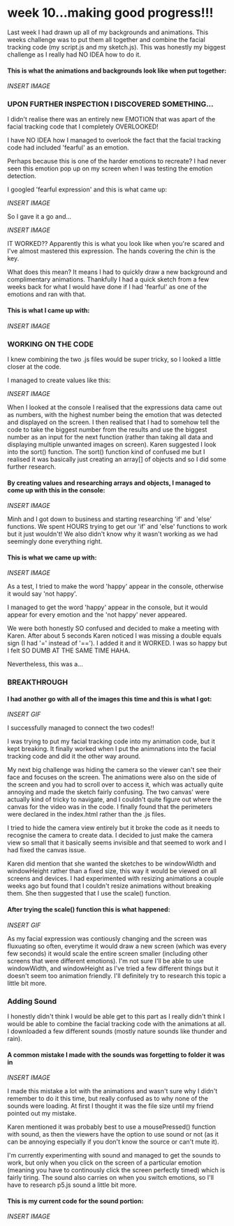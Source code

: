 # week 10...making good progress!!!

Last week I had drawn up all of my backgrounds and animations. This weeks challenge was to put them all together and combine the facial tracking code (my script.js and my sketch.js). This was honestly my biggest challenge as I really had NO IDEA how to do it. 

#### This is what the animations and backgrounds look like when put together:

*INSERT IMAGE*

### UPON FURTHER INSPECTION I DISCOVERED SOMETHING...

I didn't realise there was an entirely new EMOTION that was apart of the facial tracking code that I completely OVERLOOKED!

I have NO IDEA how I managed to overlook the fact that the facial tracking code had included 'fearful' as an emotion. 

Perhaps because this is one of the harder emotions to recreate? I had never seen this emotion pop up on my screen when I was testing the emotion detection.

I googled 'fearful expression' and this is what came up:

*INSERT IMAGE*

So I gave it a go and...

*INSERT IMAGE*

IT WORKED?? Apparently this is what you look like when you're scared and I've almost mastered this expression.
The hands covering the chin is the key.

What does this mean? It means I had to quickly draw a new background and complimentary animations. 
Thankfully I had a quick sketch from a few weeks back for what I would have done if I had 'fearful' as one of the emotions and ran with that. 

#### This is what I came up with:

*INSERT IMAGE*

### WORKING ON THE CODE

I knew combining the two .js files would be super tricky, so I looked a little closer at the code.

I managed to create values like this:

*INSERT IMAGE*

When I looked at the console I realised that the expressions data came out as numbers, with the highest number being the emotion that was detected and displayed on the screen. I then realised that I had to somehow tell the code to take the biggest number from the results and use the biggest number as an input for the next function (rather than taking all data and displaying multiple unwanted images on screen). Karen suggested I look into the sort() function. The sort() function kind of confused me but I realised it was basically just creating an array[] of objects and so I did some further research. 

#### By creating values and researching arrays and objects, I managed to come up with this in the console:

*INSERT IMAGE*

Minh and I got down to business and starting researching 'if' and 'else' functions. 
We spent HOURS trying to get our 'if' and 'else' functions to work but it just wouldn't! We also didn't know why it wasn't working as we had seemingly done everything right. 

#### This is what we came up with:

*INSERT IMAGE*

As a test, I tried to make the word 'happy' appear in the console, otherwise it would say 'not happy'. 

I managed to get the word 'happy' appear in the console, but it would appear for every emotion and the 'not happy' never appeared. 

We were both honestly SO confused and decided to make a meeting with Karen. After about 5 seconds Karen noticed I was missing a double equals sign (I had '=' instead of '=='). I added it and it WORKED. I was so happy but I felt SO DUMB AT THE SAME TIME HAHA. 

Nevertheless, this was a...

### BREAKTHROUGH

#### I had another go with all of the images this time and this is what I got:

*INSERT GIF*

I successfully managed to connect the two codes!!

I was trying to put my facial tracking code into my animation code, but it kept breaking. It finally worked when I put the animnations into the facial tracking code and did it the other way around. 

My next big challenge was hiding the camera so the viewer can't see their face and focuses on the screen. The animations were also on the side of the screen and you had to scroll over to access it, which was actually quite annoying and made the sketch fairly confusing. The two canvas' were actually kind of tricky to navigate, and I couldn't quite figure out where the canvas for the video was in the code. I finally found that the perimeters were declared in the index.html rather than the .js files. 

I tried to hide the camera view entirely but it broke the code as it needs to recognise the camera to create data. I decided to just make the camera view so small that it basically seems invisible and that seemed to work and I had fixed the canvas issue.

Karen did mention that she wanted the sketches to be windowWidth and windowHeight rather than a fixed size, this way it would be viewed on all screens and devices. I had experimented with resizing animations a couple weeks ago but found that I couldn't resize animations without breaking them. She then suggested that I use the scale() function. 

#### After trying the scale() function this is what happened:

*INSERT GIF*

As my facial expression was contiously changing and the screen was fluxuating so often, everytime it would draw a new screen (which was every few seconds) it would scale the entire screen smaller (including other screens that were different emotions). I'm not sure I'll be able to use windowWidth, and windowHeight as I've tried a few different things but it doesn't seem too animation friendly. I'll definitely try to research this topic a little bit more. 

### Adding Sound

I honestly didn't think I would be able get to this part as I really didn't think I would be able to combine the facial tracking code with the animations at all. 
I downloaded a few different sounds (mostly nature sounds like thunder and rain).  

#### A common mistake I made with the sounds was forgetting to folder it was in

*INSERT IMAGE*

I made this mistake a lot with the animations and wasn't sure why I didn't remember to do it this time, but really confused as to why none of the sounds were loading. At first I thought it was the file size until my friend pointed out my mistake.

Karen mentioned it was probably best to use a mousePressed() function with sound, as then the viewers have the option to use sound or not (as it can be annoying especially if you don't know the source or can't mute it). 

I'm currently experimenting with sound and managed to get the sounds to work, but only when you click on the screen of a particular emotion (meaning you have to continously click the screen perfectly timed) which is fairly tiring. The sound also carries on when you switch emotions, so I'll have to research p5.js sound a little bit more. 

#### This is my current code for the sound portion:

*INSERT IMAGE*







